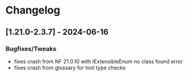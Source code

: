 # Changelog

## [1.21.0-2.3.7] - 2024-06-16
### Bugfixes/Tweaks
- fixes crash from NF 21.0.10 with IExtensibleEnum no class found error
- fixes crash from glossary for tool type checks


